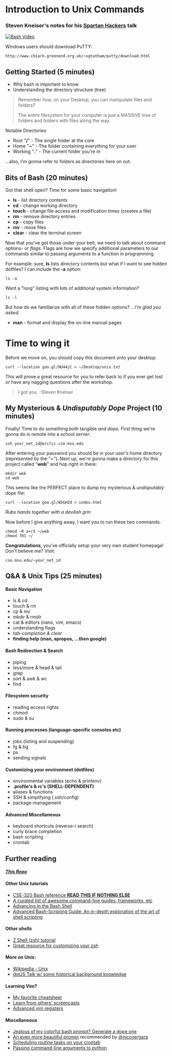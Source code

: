 # Introduction to Unix Commands

### Steven Kneiser's notes for his [Spartan Hackers](http://spartanhackers.com/) talk

[![Bash Video](http://img.youtube.com/vi/UrMB1Pdwja0/0.jpg)](https://www.youtube.com/watch?v=UrMB1Pdwja0)

Windows users should download PuTTY:

```
http://www.chiark.greenend.org.uk/~sgtatham/putty/download.html
```

## Getting Started (5 minutes)

- Why bash is important to know
- Understanding the directory structure (tree)

> Remember how, on your Desktop, you can manipulate files and folders?
>
> The entire filesystem for your computer is just a MASSIVE tree of folders and folders with files along the way.

Notable Directories
- Root "**/**" - The single folder at the core
- Home "**~**" - The folder containing everything for your user
- Working "**.**" - The current folder you're in

...also, I'm gonna refer to folders as directories here on out.

## Bits of Bash (20 minutes)

Got that shell open? Time for some basic navigation!

- **ls** - list directory contents
- **cd** - change working directory
- **touch** - change file access and modification times (creates a file)
- **rm** - remove directory entries
- **cp** - copy files
- **mv** - move files
- **clear** - clear the terminal screen

Now that you've got those under your belt, we need to talk about command options- or *flags*.  Flags are how we specify additional parameters to our commands similar to passing arguments to a function in programming.

For example: sure, **ls** lists directory contents but what if I want to see hidden dotfiles? I can include the **-a** option:

```shell
ls -a
```

Want a "long" listing with lots of additional system information?

```shell
ls -l
```

But how do we familiarize with all of these hidden options? *...I'm glad you asked.*

- **man** - format and display the on-line manual pages

# Time to wing it

Before we move on, you should copy this document onto your desktop:

```shell
curl --location goo.gl/NU44jC > ~/Desktop/unix.txt
```
This will prove a great resource for you to refer back to if you ever get lost or have any nagging questions after the workshop.

> I got you.  -Steven Kneiser

## My Mysterious & *Undisputably Dope* Project (10 minutes)

Finally! Time to do something both tangible *and dope*.  First thing we're gonna do is remote into a school server:

```shell
ssh your_net_id@arctic.cse.msu.edu
```

After entering your password you should be in your user's home directory (represented by the "**~**").  Next up, we're gonna make a directory for this project called "**web**" and hop right in there:

```shell
mkdir web
cd web
```

This seems like the PERFECT place to dump my mysterious & *undisputably dope* file:

```shell
curl --location goo.gl/W5GHZd > index.html
```

*Rubs hands together with a devilish grin*

Now before I give anything away, I want you to run these two commands:

```shell
chmod -R a+rX ~/web
chmod 701 ~/
```

**Congratulations**, you've officially setup your very own student homepage! Don't believe me? Visit:

```
cse.msu.edu/~your_net_id
```

## Q&A & Unix Tips (25 minutes)

#### Basic Navigation

- ls & cd
- touch & rm
- cp & mv
- mkdir & rmdir
- cat & editors (nano, vim, emacs)
- understanding flags
- *tab-completion & clear*
- **finding help (man, apropos, ...then google)**

#### Bash Redirection & Search

- piping 
- less/more & head & tail
- grep
- sort & awk & wc  
- find

#### Filesystem security

- reading access rights
- chmod
- sudo & su

#### Running processes (language-specific consoles etc)

- jobs (listing and suspending)
- fg & bg
- ps
- sending signals

#### Customizing your environment (dotfiles)

- environmental variables (echo & printenv)
- **.profile's & rc's (SHELL-DEPENDENT)**
- aliases & functions
- SSH & simplifying (.ssh/config)
- package-management

#### Advanced Miscellaneous

- keyboard shortcuts (reverse-i search)
- curly brace completion
- bash scripting
- crontab

## Further reading

#### [*This Repo*](https://github.com/theshteves/bash-workshop)

#### Other Unix tutorials

- [CSE-320 Bash reference **READ THIS IF NOTHING ELSE**](http://www.ee.surrey.ac.uk/Teaching/Unix/)
- [A curated list of awesome command-line guides, frameworks, etc](https://github.com/alebcay/awesome-shell)
- [Advancing in the Bash Shell](http://samrowe.com/wordpress/advancing-in-the-bash-shell/)
- [Advanced Bash-Scripting Guide: An in-depth exploration of the art of shell scripting](http://www.tldp.org/LDP/abs/html/)

#### Other shells

- [Z Shell (zsh) tutorial](http://reasoniamhere.com/2014/01/11/outrageously-useful-tips-to-master-your-z-shell/)
- [Great resource for customizing your zsh](https://github.com/robbyrussell/oh-my-zsh)

#### More on Unix:

- [Wikipedia - Unix](https://en.wikipedia.org/wiki/Unix)
- [dotJS Talk w/ some historical background knowledge](https://www.youtube.com/watch?v=UIDb6VBO9os)

#### Learning Vim?

- [My favorite cheatsheet](http://i.imgur.com/YLInLlY.png)
- [Learn from others' screencasts](http://vimcasts.org/)
- [Advanced vim registers](http://blog.sanctum.geek.nz/advanced-vim-registers/)

#### Miscellaneous

- [Jealous of my colorful bash prompt? Generate a dope one](https://www.kirsle.net/wizards/ps1.html)
- [An even more beautiful prompt](https://github.com/milkbikis/powerline-shell) recommended by [@nicovergara](https://github.com/nicoevergara)
- [Scheduling routine tasks on your crontab](http://kvz.io/blog/2007/07/29/schedule-tasks-on-linux-using-crontab/)
- [Passing command-line arguments to python](https://docs.python.org/3/library/argparse.html)
